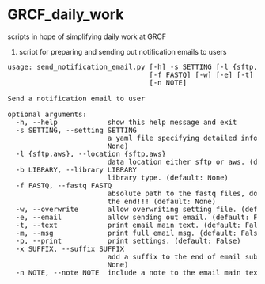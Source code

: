 # GRCF_daily_work

scripts in hope of simplifying daily work at GRCF

1. script for preparing and sending out notification emails to users

<pre>
usage: send_notification_email.py [-h] -s SETTING [-l {sftp,aws}] [-b LIBRARY]
                                  [-f FASTQ] [-w] [-e] [-t] [-m] [-p]
                                  [-n NOTE]

Send a notification email to user

optional arguments:
  -h, --help            show this help message and exit
  -s SETTING, --setting SETTING
                        a yaml file specifying detailed information. (default:
                        None)
  -l {sftp,aws}, --location {sftp,aws}
                        data location either sftp or aws. (default: sftp)
  -b LIBRARY, --library LIBRARY
                        library type. (default: None)
  -f FASTQ, --fastq FASTQ
                        absolute path to the fastq files, do not put '/' at
                        the end!!! (default: None)
  -w, --overwrite       allow overwriting setting file. (default: False)
  -e, --email           allow sending out email. (default: False)
  -t, --text            print email main text. (default: False)
  -m, --msg             print full email msg. (default: False)
  -p, --print           print settings. (default: False)
  -x SUFFIX, --suffix SUFFIX
                        add a suffix to the end of email subject (default:
                        None)
  -n NOTE, --note NOTE  include a note to the email main text. (default: )
</pre>

